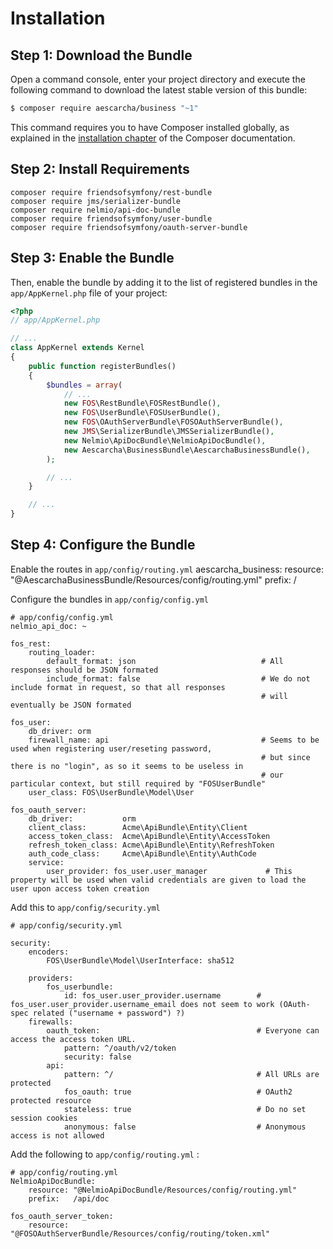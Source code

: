 Installation
============

Step 1: Download the Bundle
---------------------------

Open a command console, enter your project directory and execute the
following command to download the latest stable version of this bundle:

```bash
$ composer require aescarcha/business "~1"
```

This command requires you to have Composer installed globally, as explained
in the [installation chapter](https://getcomposer.org/doc/00-intro.md)
of the Composer documentation.

Step 2: Install Requirements
-------------------------

    composer require friendsofsymfony/rest-bundle
    composer require jms/serializer-bundle
    composer require nelmio/api-doc-bundle
    composer require friendsofsymfony/user-bundle
    composer require friendsofsymfony/oauth-server-bundle


Step 3: Enable the Bundle
-------------------------

Then, enable the bundle by adding it to the list of registered bundles
in the `app/AppKernel.php` file of your project:

```php
<?php
// app/AppKernel.php

// ...
class AppKernel extends Kernel
{
    public function registerBundles()
    {
        $bundles = array(
            // ...
            new FOS\RestBundle\FOSRestBundle(),
            new FOS\UserBundle\FOSUserBundle(),
            new FOS\OAuthServerBundle\FOSOAuthServerBundle(),
            new JMS\SerializerBundle\JMSSerializerBundle(),
            new Nelmio\ApiDocBundle\NelmioApiDocBundle(),
            new Aescarcha\BusinessBundle\AescarchaBusinessBundle(),
        );

        // ...
    }

    // ...
}
```

Step 4: Configure the Bundle
-------------------------

Enable the routes in `app/config/routing.yml`
    aescarcha_business:
        resource: "@AescarchaBusinessBundle/Resources/config/routing.yml"
        prefix:   /


Configure the bundles in `app/config/config.yml`

    # app/config/config.yml
    nelmio_api_doc: ~

    fos_rest:
        routing_loader:
            default_format: json                            # All responses should be JSON formated
            include_format: false                           # We do not include format in request, so that all responses
                                                            # will eventually be JSON formated

    fos_user:
        db_driver: orm
        firewall_name: api                                  # Seems to be used when registering user/reseting password,
                                                            # but since there is no "login", as so it seems to be useless in
                                                            # our particular context, but still required by "FOSUserBundle"
        user_class: FOS\UserBundle\Model\User

    fos_oauth_server:
        db_driver:           orm
        client_class:        Acme\ApiBundle\Entity\Client
        access_token_class:  Acme\ApiBundle\Entity\AccessToken
        refresh_token_class: Acme\ApiBundle\Entity\RefreshToken
        auth_code_class:     Acme\ApiBundle\Entity\AuthCode
        service:
            user_provider: fos_user.user_manager             # This property will be used when valid credentials are given to load the user upon access token creation

Add this to `app/config/security.yml`

    # app/config/security.yml

    security:
        encoders:
            FOS\UserBundle\Model\UserInterface: sha512

        providers:
            fos_userbundle:
                id: fos_user.user_provider.username        # fos_user.user_provider.username_email does not seem to work (OAuth-spec related ("username + password") ?)
        firewalls:
            oauth_token:                                   # Everyone can access the access token URL.
                pattern: ^/oauth/v2/token
                security: false
            api:
                pattern: ^/                                # All URLs are protected
                fos_oauth: true                            # OAuth2 protected resource
                stateless: true                            # Do no set session cookies
                anonymous: false                           # Anonymous access is not allowed


Add the following to `app/config/routing.yml` :

    # app/config/routing.yml
    NelmioApiDocBundle:
        resource: "@NelmioApiDocBundle/Resources/config/routing.yml"
        prefix:   /api/doc

    fos_oauth_server_token:
        resource: "@FOSOAuthServerBundle/Resources/config/routing/token.xml"

